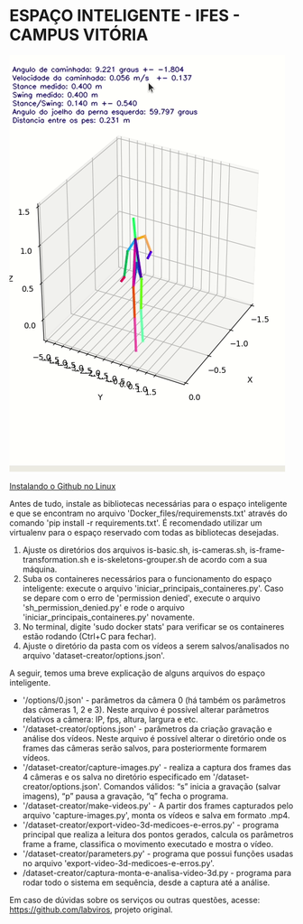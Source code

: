 # ESPAÇO INTELIGENTE - IFES - CAMPUS VITÓRIA

![Reconstrução tridimensional](https://github.com/wyctorfogos/ESPACOINTELIGENTE-IFES/blob/main/caminhada.gif)

[Instalando o Github no Linux](https://github.com/cli/cli/blob/trunk/docs/install_linux.md)

Antes de tudo, instale as bibliotecas necessárias para o espaço inteligente e que se encontram no arquivo 'Docker_files/requiremensts.txt' através do comando 'pip install -r requirements.txt'. É recomendado utilizar um virtualenv para o espaço reservado com todas as bibliotecas desejadas.

1. Ajuste os diretórios dos arquivos is-basic.sh, is-cameras.sh, is-frame-transformation.sh e is-skeletons-grouper.sh de acordo com a sua máquina.  
2. Suba os containeres necessários para o funcionamento do espaço inteligente: execute o arquivo 'iniciar_principais_containeres.py'. Caso se depare com o erro de 'permission denied', execute o arquivo 'sh_permission_denied.py' e rode o arquivo 'iniciar_principais_containeres.py' novamente.
3. No terminal, digite 'sudo docker stats' para verificar se os containeres estão rodando (Ctrl+C para fechar). 
4. Ajuste o diretório da pasta com os vídeos a serem salvos/analisados no arquivo 'dataset-creator/options.json'.

A seguir, temos uma breve explicação de alguns arquivos do espaço inteligente.

- '/options/0.json' - parâmetros da câmera 0 (há também os parâmetros das câmeras 1, 2 e 3). Neste arquivo é possível alterar parâmetros relativos a câmera: IP, fps, altura, largura e etc.
- '/dataset-creator/options.json' - parâmetros da criação gravação e análise dos vídeos. Neste arquivo é possível alterar o diretório onde os frames das câmeras serão salvos, para posteriormente formarem vídeos. 
- '/dataset-creator/capture-images.py' - realiza a captura dos frames das 4 câmeras e os salva no diretório especificado em '/dataset-creator/options.json'. Comandos válidos: “s” inicia a gravação (salvar imagens), “p” pausa a gravação, “q” fecha o programa.
- '/dataset-creator/make-videos.py' - A partir dos frames capturados pelo arquivo 'capture-images.py', monta os vídeos e salva em formato .mp4.
- '/dataset-creator/export-video-3d-medicoes-e-erros.py' - programa principal que realiza a leitura dos pontos gerados, calcula os parâmetros frame a frame, classifica o movimento executado e mostra o vídeo.
- '/dataset-creator/parameters.py' - programa que possui funções usadas no arquivo 'export-video-3d-medicoes-e-erros.py'.
- /dataset-creator/captura-monta-e-analisa-video-3d.py - programa para rodar todo o sistema em sequência, desde a captura até a análise. 

Em caso de dúvidas sobre os serviços ou outras questões, acesse: https://github.com/labviros, projeto original.
